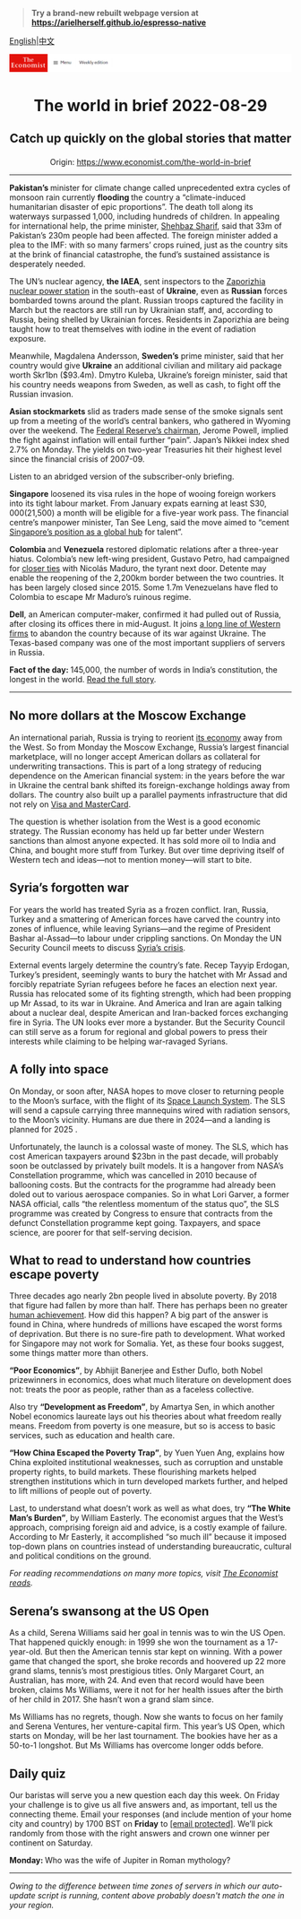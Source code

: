 > **Try a brand-new rebuilt webpage version at https://arielherself.github.io/espresso-native**

[English](https://github.com/arielherself/espresso/blob/main/README.md)|[中文](https://github-com.translate.goog/arielherself/espresso/blob/main/README.md?_x_tr_sl=en&_x_tr_tl=zh-CN&_x_tr_hl=zh-CN&_x_tr_pto=wapp)



![The Economist](menubar.png)

# <p align="center">The world in brief 2022-08-29</p>

## <p align="center">Catch up quickly on the global stories that matter</p>

<p align="center">Origin: <a href="https://www.economist.com/the-world-in-brief">https://www.economist.com/the-world-in-brief</a><hr>

<strong>Pakistan’s </strong>minister for climate change called unprecedented extra cycles of monsoon rain currently <strong>flooding </strong>the country a “climate-induced humanitarian disaster of epic proportions”. The death toll along its waterways surpassed 1,000, including hundreds of children. In appealing for international help, the prime minister, [Shehbaz Sharif](https://www.economist.com/by-invitation/2022/08/13/pakistans-prime-minister-on-his-drive-to-modernise-the-country), said that 33m of Pakistan’s 230m people had been affected. The foreign minister added a plea to the IMF: with so many farmers’ crops ruined, just as the country sits at the brink of financial catastrophe, the fund’s sustained assistance is desperately needed.

The UN’s nuclear agency, <strong>the IAEA</strong>, sent inspectors to the [Zaporizhia nuclear power station](https://www.economist.com/the-economist-explains/2022/08/19/what-is-at-stake-at-ukraines-zaporizhia-nuclear-plant) in the south-east of <strong>Ukraine</strong>, even as <strong>Russian</strong> forces bombarded towns around the plant. Russian troops captured the facility in March but the reactors are still run by Ukrainian staff, and, according to Russia, being shelled by Ukrainian forces. Residents in Zaporizhia are being taught how to treat themselves with iodine in the event of radiation exposure.

Meanwhile, Magdalena Andersson, <strong>Sweden’s</strong> prime minister, said that her country would give <strong>Ukraine</strong> an additional civilian and military aid package worth Skr1bn ($93.4m). Dmytro Kuleba, Ukraine’s foreign minister, said that his country needs weapons from Sweden, as well as cash, to fight off the Russian invasion.

<strong>Asian stockmarkets </strong>slid as traders made sense of the smoke signals sent up from a meeting of the world’s central bankers, who gathered in Wyoming over the weekend. The [Federal Reserve’s chairman](https://www.economist.com/finance-and-economics/2022/07/21/the-fed-put-morphs-into-a-fed-call), Jerome Powell, implied the fight against inflation will entail further “pain”. Japan’s Nikkei index shed 2.7% on Monday. The yields on two-year Treasuries hit their highest level since the financial crisis of 2007-09.

Listen to an abridged version of the subscriber-only briefing.

<strong>Singapore</strong> loosened its visa rules in the hope of wooing foreign workers into its tight labour market. From January expats earning at least S$30,000 ($21,500) a month will be eligible for a five-year work pass. The financial centre’s manpower minister, Tan See Leng, said the move aimed to “cement [Singapore’s position as a global hub](https://www.economist.com/finance-and-economics/2022/06/29/the-battle-between-asias-financial-centres-is-heating-up) for talent”.

<strong>Colombia </strong>and <strong>Venezuela</strong> restored diplomatic relations after a three-year hiatus. Colombia’s new left-wing president, Gustavo Petro, had campaigned for [closer ties](https://www.economist.com/the-americas/2022/08/18/venezuelas-dictator-is-less-isolated-than-he-once-was) with Nicolás Maduro, the tyrant next door. Detente may enable the reopening of the 2,200km border between the two countries. It has been largely closed since 2015. Some 1.7m Venezuelans have fled to Colombia to escape Mr Maduro’s ruinous regime.

<strong>Dell</strong>, an American computer-maker, confirmed it had pulled out of Russia, after closing its offices there in mid-August. It joins [a long line of Western firms](https://www.economist.com/business/western-firms-thorny-russian-dilemmas/21808196) to abandon the country because of its war against Ukraine. The Texas-based company was one of the most important suppliers of servers in Russia.

<strong>Fact of the day: </strong>145,000, the number of words in India’s constitution, the longest in the world. [Read the full story](https://www.economist.com/international/2022/08/25/dictators-and-utopians-are-fond-of-fiddling-with-constitutions).

----------

## No more dollars at the Moscow Exchange

An international pariah, Russia is trying to reorient [its economy](https://www.economist.com/finance-and-economics/2022/03/05/vladimir-putins-fortress-russia-is-crumbling) away from the West. So from Monday the Moscow Exchange, Russia’s largest financial marketplace, will no longer accept American dollars as collateral for underwriting transactions. This is part of a long strategy of reducing dependence on the American financial system: in the years before the war in Ukraine the central bank shifted its foreign-exchange holdings away from dollars. The country also built up a parallel payments infrastructure that did not rely on [Visa and MasterCard](https://www.economist.com/finance-and-economics/2022/08/17/can-the-visa-mastercard-duopoly-be-broken).

The question is whether isolation from the West is a good economic strategy. The Russian economy has held up far better under Western sanctions than almost anyone expected. It has sold more oil to India and China, and bought more stuff from Turkey. But over time depriving itself of Western tech and ideas—not to mention money—will start to bite.

## Syria’s forgotten war

For years the world has treated Syria as a frozen conflict. Iran, Russia, Turkey and a smattering of American forces have carved the country into zones of influence, while leaving Syrians—and the regime of President Bashar al-Assad—to labour under crippling sanctions. On Monday the UN Security Council meets to discuss [Syria’s crisis](https://www.economist.com/middle-east-and-africa/2022/06/16/bashar-al-assad-is-hollowing-out-syrias-ravaged-state).

External events largely determine the country’s fate. Recep Tayyip Erdogan, Turkey’s president, seemingly wants to bury the hatchet with Mr Assad and forcibly repatriate Syrian refugees before he faces an election next year. Russia has relocated some of its fighting strength, which had been propping up Mr Assad, to its war in Ukraine. And America and Iran are again talking about a nuclear deal, despite American and Iran-backed forces exchanging fire in Syria. The UN looks ever more a bystander. But the Security Council can still serve as a forum for regional and global powers to press their interests while claiming to be helping war-ravaged Syrians. 

## A folly into space

On Monday, or soon after, NASA hopes to move closer to returning people to the Moon’s surface, with the flight of its [Space Launch System](https://www.economist.com/science-and-technology/2022/08/24/nasas-space-launch-system-is-yesterdays-rocket). The SLS will send a capsule carrying three mannequins wired with radiation sensors, to the Moon’s vicinity. Humans are due there in 2024—and a landing is planned for 2025 .

Unfortunately, the launch is a colossal waste of money. The SLS, which has cost American taxpayers around $23bn in the past decade, will probably soon be outclassed by privately built models. It is a hangover from NASA’s Constellation programme, which was cancelled in 2010 because of ballooning costs. But the contracts for the programme had already been doled out to various aerospace companies. So in what Lori Garver, a former NASA official, calls “the relentless momentum of the status quo”, the SLS programme was created by Congress to ensure that contracts from the defunct Constellation programme kept going. Taxpayers, and space science, are poorer for that self-serving decision.

## What to read to understand how countries escape poverty

Three decades ago nearly 2bn people lived in absolute poverty. By 2018 that figure had fallen by more than half. There has perhaps been no greater [human achievement](https://www.economist.com/the-economist-reads/2022/07/21/what-to-read-to-understand-how-countries-escape-the-worst-poverty). How did this happen? A big part of the answer is found in China, where hundreds of millions have escaped the worst forms of deprivation. But there is no sure-fire path to development. What worked for Singapore may not work for Somalia. Yet, as these four books suggest, some things matter more than others.

<strong>“Poor Economics”</strong>, by Abhijit Banerjee and Esther Duflo, both Nobel prizewinners in economics, does what much literature on development does not: treats the poor as people, rather than as a faceless collective.

Also try <strong>“Development as Freedom”</strong>, by Amartya Sen, in which another Nobel economics laureate lays out his theories about what freedom really means. Freedom from poverty is one measure, but so is access to basic services, such as education and health care.

<strong>“How China Escaped the Poverty Trap”</strong>, by Yuen Yuen Ang, explains how China exploited institutional weaknesses, such as corruption and unstable property rights, to build markets. These flourishing markets helped strengthen institutions which in turn developed markets further, and helped to lift millions of people out of poverty.

Last, to understand what doesn’t work as well as what does, try <strong>“The White Man’s Burden”</strong>, by William Easterly. The economist argues that the West’s approach, comprising foreign aid and advice, is a costly example of failure. According to Mr Easterly, it accomplished “so much ill” because it imposed top-down plans on countries instead of understanding bureaucratic, cultural and political conditions on the ground.

<em>For reading recommendations on many more topics, visit </em>[<em>The Economist reads</em>](https://www.economist.com/the-economist-reads/)<em>.</em>

## Serena’s swansong at the US Open

As a child, Serena Williams said her goal in tennis was to win the US Open. That happened quickly enough: in 1999 she won the tournament as a 17-year-old. But then the American tennis star kept on winning. With a power game that changed the sport, she broke records and hoovered up 22 more grand slams, tennis’s most prestigious titles. Only Margaret Court, an Australian, has more, with 24. And even that record would have been broken, claims Ms Williams, were it not for her health issues after the birth of her child in 2017. She hasn’t won a grand slam since.

Ms Williams has no regrets, though. Now she wants to focus on her family and Serena Ventures, her venture-capital firm. This year’s US Open, which starts on Monday, will be her last tournament. The bookies have her as a 50-to-1 longshot. But Ms Williams has overcome longer odds before.

## Daily quiz

Our baristas will serve you a new question each day this week. On Friday your challenge is to give us all five answers and, as important, tell us the connecting theme. Email your responses (and include mention of your home city and country) by 1700 BST on <strong>Friday</strong> to [<span class="__cf_email__" data-cfemail="3564405c4f704645475046465a7550565a5b5a585c46411b565a58">[email&#160;protected]</span>](https://mail.google.com/mail/?view=cm&amp;fs=1&amp;tf=1&amp;to=QuizEspresso@economist.com). We’ll pick randomly from those with the right answers and crown one winner per continent on Saturday.

<strong>Monday: </strong>Who was the wife of Jupiter in Roman mythology?

----------

*Owing to the difference between time zones of servers in which our auto-update script is running, content above probably doesn't match the one in your region.*
